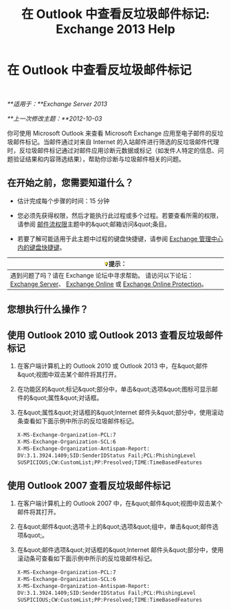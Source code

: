 ﻿---
title: '在 Outlook 中查看反垃圾邮件标记: Exchange 2013 Help'
TOCTitle: 在 Outlook 中查看反垃圾邮件标记
ms:assetid: cddb5dbf-ad1e-471c-9fc8-28ddcf7ec1d0
ms:mtpsurl: https://technet.microsoft.com/zh-cn/library/Bb124595(v=EXCHG.150)
ms:contentKeyID: 50491708
ms.date: 05/21/2018
mtps_version: v=EXCHG.150
ms.translationtype: MT
---

# 在 Outlook 中查看反垃圾邮件标记

 

_**适用于：**Exchange Server 2013_

_**上一次修改主题：**2012-10-03_

你可使用 Microsoft Outlook 来查看 Microsoft Exchange 应用至电子邮件的反垃圾邮件标记。当邮件通过对来自 Internet 的入站邮件进行筛选的反垃圾邮件代理时，反垃圾邮件标记通过对邮件应用诊断元数据或标记（如发件人特定的信息、问题验证结果和内容筛选结果），帮助你诊断与垃圾邮件相关的问题。

## 在开始之前，您需要知道什么？

  - 估计完成每个步骤的时间：15 分钟

  - 您必须先获得权限，然后才能执行此过程或多个过程。若要查看所需的权限，请参阅 [邮件流权限](mail-flow-permissions-exchange-2013-help.md)主题中的\&quot;邮箱访问\&quot;条目。

  - 若要了解可能适用于此主题中过程的键盘快捷键，请参阅 [Exchange 管理中心内的键盘快捷键](keyboard-shortcuts-in-the-exchange-admin-center-exchange-online-protection-help.md)。

<table>
<thead>
<tr class="header">
<th><img src="images/Bb124558.tip(EXCHG.150).gif" title="提示" alt="提示" />提示：</th>
</tr>
</thead>
<tbody>
<tr class="odd">
<td>遇到问题了吗？请在 Exchange 论坛中寻求帮助。 请访问以下论坛：<a href="https://go.microsoft.com/fwlink/p/?linkid=60612">Exchange Server</a>、 <a href="https://go.microsoft.com/fwlink/p/?linkid=267542">Exchange Online</a> 或 <a href="https://go.microsoft.com/fwlink/p/?linkid=285351">Exchange Online Protection</a>。</td>
</tr>
</tbody>
</table>


## 您想执行什么操作？

## 使用 Outlook 2010 或 Outlook 2013 查看反垃圾邮件标记

1.  在客户端计算机上的 Outlook 2010 或 Outlook 2013 中，在\&quot;邮件\&quot;视图中双击某个邮件将其打开。

2.  在功能区的\&quot;标记\&quot;部分中，单击\&quot;选项\&quot;图标可显示邮件的\&quot;属性\&quot;对话框。

3.  在\&quot;属性\&quot;对话框的\&quot;Internet 邮件头\&quot;部分中，使用滚动条查看如下面示例中所示的反垃圾邮件标记。
    
        X-MS-Exchange-Organization-PCL:7
        X-MS-Exchange-Organization-SCL:6
        X-MS-Exchange-Organization-Antispam-Report: DV:3.1.3924.1409;SID:SenderIDStatus Fail;PCL:PhishingLevel SUSPICIOUS;CW:CustomList;PP:Presolved;TIME:TimeBasedFeatures

## 使用 Outlook 2007 查看反垃圾邮件标记

1.  在客户端计算机上的 Outlook 2007 中，在\&quot;邮件\&quot;视图中双击某个邮件将其打开。

2.  在\&quot;邮件\&quot;选项卡上的\&quot;选项\&quot;组中，单击\&quot;邮件选项\&quot;。

3.  在\&quot;邮件选项\&quot;对话框的\&quot;Internet 邮件头\&quot;部分中，使用滚动条可查看如下面示例中所示的反垃圾邮件标记。
    
        X-MS-Exchange-Organization-PCL:7
        X-MS-Exchange-Organization-SCL:6
        X-MS-Exchange-Organization-Antispam-Report: DV:3.1.3924.1409;SID:SenderIDStatus Fail;PCL:PhishingLevel SUSPICIOUS;CW:CustomList;PP:Presolved;TIME:TimeBasedFeatures

